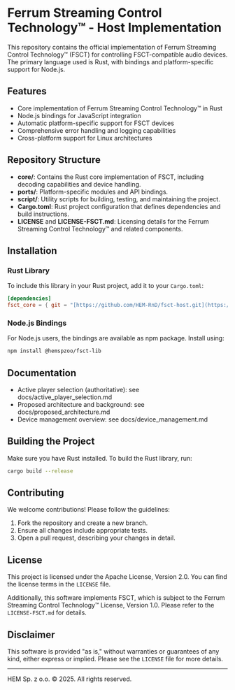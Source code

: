 # Ferrum Streaming Control Technology™ - Host Implementation

This repository contains the official implementation of Ferrum Streaming Control Technology™ (FSCT) for controlling
FSCT-compatible audio devices. The primary language used is Rust, with bindings and platform-specific support for
Node.js.

## Features

- Core implementation of Ferrum Streaming Control Technology™ in Rust
- Node.js bindings for JavaScript integration
- Automatic platform-specific support for FSCT devices
- Comprehensive error handling and logging capabilities
- Cross-platform support for Linux architectures

## Repository Structure

- **core/**: Contains the Rust core implementation of FSCT, including decoding capabilities and device handling.
- **ports/**: Platform-specific modules and API bindings.
- **script/**: Utility scripts for building, testing, and maintaining the project.
- **Cargo.toml**: Rust project configuration that defines dependencies and build instructions.
- **LICENSE** and **LICENSE-FSCT.md**: Licensing details for the Ferrum Streaming Control Technology™ and related
  components.

## Installation

### Rust Library

To include this library in your Rust project, add it to your `Cargo.toml`:

```toml
[dependencies]
fsct_core = { git = "[https://github.com/HEM-RnD/fsct-host.git](https://github.com/HEM-RnD/fsct-host.git)", branch = "main" }
```

### Node.js Bindings

For Node.js users, the bindings are available as npm package. Install using:

```bash 
npm install @hemspzoo/fsct-lib
```

## Documentation

- Active player selection (authoritative): see docs/active_player_selection.md
- Proposed architecture and background: see docs/proposed_architecture.md
- Device management overview: see docs/device_management.md

## Building the Project

Make sure you have Rust installed. To build the Rust library, run:

```bash 
cargo build --release
```

## Contributing

We welcome contributions! Please follow the guidelines:

1. Fork the repository and create a new branch.
2. Ensure all changes include appropriate tests.
3. Open a pull request, describing your changes in detail.

## License

This project is licensed under the Apache License, Version 2.0. You can find the license terms in the `LICENSE` file.

Additionally, this software implements FSCT, which is subject to the Ferrum Streaming Control Technology™ License,
Version 1.0. Please refer to the `LICENSE-FSCT.md` for details.

## Disclaimer

This software is provided "as is," without warranties or guarantees of any kind, either express or implied. Please see
the `LICENSE` file for more details.

---
HEM Sp. z o.o. © 2025. All rights reserved.
